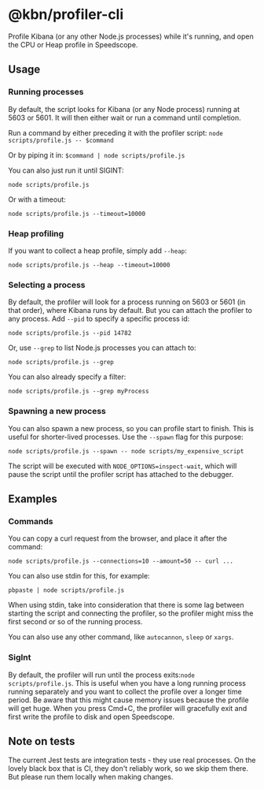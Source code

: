 # @kbn/profiler-cli

Profile Kibana (or any other Node.js processes) while it's running, and open the CPU or Heap profile in Speedscope.

## Usage

### Running processes

By default, the script looks for Kibana (or any Node process) running at 5603 or 5601. It will then either wait or run a command until completion.

Run a command by either preceding it with the profiler script:
`node scripts/profile.js -- $command`

Or by piping it in:
`$command | node scripts/profile.js`

You can also just run it until SIGINT:

`node scripts/profile.js`

Or with a timeout:

`node scripts/profile.js --timeout=10000`

### Heap profiling

If you want to collect a heap profile, simply add `--heap`:

`node scripts/profile.js --heap --timeout=10000`

### Selecting a process

By default, the profiler will look for a process running on 5603 or 5601 (in that order), where Kibana runs by default. But you can attach the profiler to any process. Add `--pid` to specify a specific process id:

`node scripts/profile.js --pid 14782`

Or, use `--grep` to list Node.js processes you can attach to:

`node scripts/profile.js --grep`

You can also already specify a filter:

`node scripts/profile.js --grep myProcess`

### Spawning a new process

You can also spawn a new process, so you can profile start to finish. This is useful for shorter-lived processes. Use the `--spawn` flag for this purpose:

`node scripts/profile.js --spawn -- node scripts/my_expensive_script`

The script will be executed with `NODE_OPTIONS=inspect-wait`, which will pause the script until the profiler script has attached to the debugger.

## Examples

### Commands

You can copy a curl request from the browser, and place it after the command:

`node scripts/profile.js --connections=10 --amount=50 -- curl ...`

You can also use stdin for this, for example:

`pbpaste | node scripts/profile.js`

When using stdin, take into consideration that there is some lag between starting the script and connecting the profiler, so the profiler might miss the first second or so of the running process.

You can also use any other command, like `autocannon`, `sleep` or `xargs`.

### SigInt

By default, the profiler will run until the process exits:`node scripts/profile.js`. This is useful when you have a long running process running separately and you want to collect the profile over a longer time period. Be aware that this might cause memory issues because the profile will get huge. When you press Cmd+C, the profiler will gracefully exit and first write the profile to disk and open Speedscope.

## Note on tests

The current Jest tests are integration tests - they use real processes. On the lovely black box that is CI, they don't reliably work, so we skip them there. But please run them locally when making changes.
